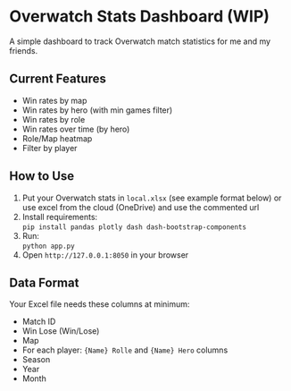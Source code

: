 # Overwatch Stats Dashboard (WIP)

A simple dashboard to track Overwatch match statistics for me and my friends.

## Current Features
- Win rates by map
- Win rates by hero (with min games filter)
- Win rates by role
- Win rates over time (by hero)
- Role/Map heatmap
- Filter by player 

## How to Use
1. Put your Overwatch stats in `local.xlsx` (see example format below) or use excel from the cloud (OneDrive) and use the commented url
2. Install requirements:  
   `pip install pandas plotly dash dash-bootstrap-components`
3. Run:  
   `python app.py`
4. Open `http://127.0.0.1:8050` in your browser

## Data Format
Your Excel file needs these columns at minimum:
- Match ID
- Win Lose (Win/Lose)
- Map
- For each player: `{Name} Rolle` and `{Name} Hero` columns
- Season
- Year
- Month
